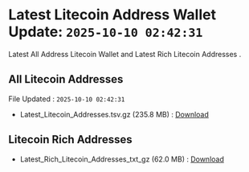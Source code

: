 # Latest Litecoin Address Wallet Update: `2025-10-10 02:42:31`

Latest All Address Litecoin Wallet and Latest Rich Litecoin Addresses .

## All Litecoin Addresses

File Updated : `2025-10-10 02:42:31`

- Latest_Litecoin_Addresses.tsv.gz (235.8 MB) : [Download](https://github.com/Pymmdrza/Rich-Address-Wallet/releases/tag/Litecoin)

## Litecoin Rich Addresses

- Latest_Rich_Litecoin_Addresses_txt_gz (62.0 MB) : [Download](https://github.com/Pymmdrza/Rich-Address-Wallet/releases/tag/Litecoin)

